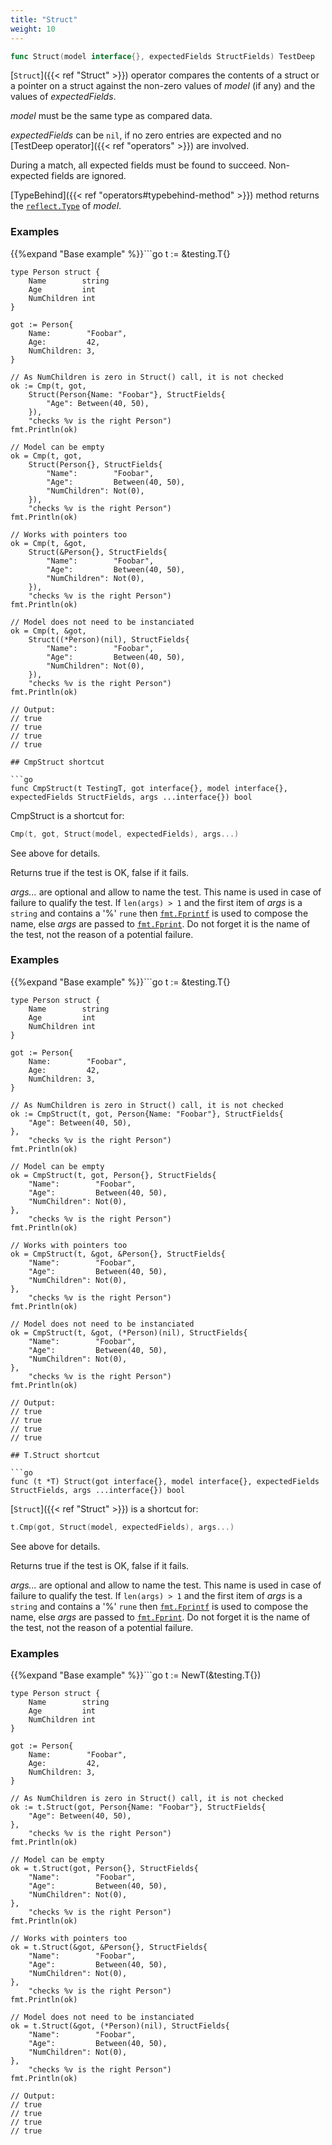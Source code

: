 ```yaml
---
title: "Struct"
weight: 10
---
```


```go
func Struct(model interface{}, expectedFields StructFields) TestDeep
```

[`Struct`]({{< ref "Struct" >}}) operator compares the contents of a struct or a pointer on a
struct against the non-zero values of *model* (if any) and the
values of *expectedFields*.

*model* must be the same type as compared data.

*expectedFields* can be `nil`, if no zero entries are expected and
no [TestDeep operator]({{< ref "operators" >}}) are involved.

During a match, all expected fields must be found to
succeed. Non-expected fields are ignored.

[TypeBehind]({{< ref "operators#typebehind-method" >}}) method returns the [`reflect.Type`](https://golang.org/pkg/reflect/#Type) of *model*.


### Examples

{{%expand "Base example" %}}```go
	t := &testing.T{}

	type Person struct {
		Name        string
		Age         int
		NumChildren int
	}

	got := Person{
		Name:        "Foobar",
		Age:         42,
		NumChildren: 3,
	}

	// As NumChildren is zero in Struct() call, it is not checked
	ok := Cmp(t, got,
		Struct(Person{Name: "Foobar"}, StructFields{
			"Age": Between(40, 50),
		}),
		"checks %v is the right Person")
	fmt.Println(ok)

	// Model can be empty
	ok = Cmp(t, got,
		Struct(Person{}, StructFields{
			"Name":        "Foobar",
			"Age":         Between(40, 50),
			"NumChildren": Not(0),
		}),
		"checks %v is the right Person")
	fmt.Println(ok)

	// Works with pointers too
	ok = Cmp(t, &got,
		Struct(&Person{}, StructFields{
			"Name":        "Foobar",
			"Age":         Between(40, 50),
			"NumChildren": Not(0),
		}),
		"checks %v is the right Person")
	fmt.Println(ok)

	// Model does not need to be instanciated
	ok = Cmp(t, &got,
		Struct((*Person)(nil), StructFields{
			"Name":        "Foobar",
			"Age":         Between(40, 50),
			"NumChildren": Not(0),
		}),
		"checks %v is the right Person")
	fmt.Println(ok)

	// Output:
	// true
	// true
	// true
	// true

```{{% /expand%}}
## CmpStruct shortcut

```go
func CmpStruct(t TestingT, got interface{}, model interface{}, expectedFields StructFields, args ...interface{}) bool
```

CmpStruct is a shortcut for:

```go
Cmp(t, got, Struct(model, expectedFields), args...)
```

See above for details.

Returns true if the test is OK, false if it fails.

*args...* are optional and allow to name the test. This name is
used in case of failure to qualify the test. If `len(args) > 1` and
the first item of *args* is a `string` and contains a '%' `rune` then
[`fmt.Fprintf`](https://golang.org/pkg/fmt/#Fprintf) is used to compose the name, else *args* are passed to
[`fmt.Fprint`](https://golang.org/pkg/fmt/#Fprint). Do not forget it is the name of the test, not the
reason of a potential failure.


### Examples

{{%expand "Base example" %}}```go
	t := &testing.T{}

	type Person struct {
		Name        string
		Age         int
		NumChildren int
	}

	got := Person{
		Name:        "Foobar",
		Age:         42,
		NumChildren: 3,
	}

	// As NumChildren is zero in Struct() call, it is not checked
	ok := CmpStruct(t, got, Person{Name: "Foobar"}, StructFields{
		"Age": Between(40, 50),
	},
		"checks %v is the right Person")
	fmt.Println(ok)

	// Model can be empty
	ok = CmpStruct(t, got, Person{}, StructFields{
		"Name":        "Foobar",
		"Age":         Between(40, 50),
		"NumChildren": Not(0),
	},
		"checks %v is the right Person")
	fmt.Println(ok)

	// Works with pointers too
	ok = CmpStruct(t, &got, &Person{}, StructFields{
		"Name":        "Foobar",
		"Age":         Between(40, 50),
		"NumChildren": Not(0),
	},
		"checks %v is the right Person")
	fmt.Println(ok)

	// Model does not need to be instanciated
	ok = CmpStruct(t, &got, (*Person)(nil), StructFields{
		"Name":        "Foobar",
		"Age":         Between(40, 50),
		"NumChildren": Not(0),
	},
		"checks %v is the right Person")
	fmt.Println(ok)

	// Output:
	// true
	// true
	// true
	// true

```{{% /expand%}}
## T.Struct shortcut

```go
func (t *T) Struct(got interface{}, model interface{}, expectedFields StructFields, args ...interface{}) bool
```

[`Struct`]({{< ref "Struct" >}}) is a shortcut for:

```go
t.Cmp(got, Struct(model, expectedFields), args...)
```

See above for details.

Returns true if the test is OK, false if it fails.

*args...* are optional and allow to name the test. This name is
used in case of failure to qualify the test. If `len(args) > 1` and
the first item of *args* is a `string` and contains a '%' `rune` then
[`fmt.Fprintf`](https://golang.org/pkg/fmt/#Fprintf) is used to compose the name, else *args* are passed to
[`fmt.Fprint`](https://golang.org/pkg/fmt/#Fprint). Do not forget it is the name of the test, not the
reason of a potential failure.


### Examples

{{%expand "Base example" %}}```go
	t := NewT(&testing.T{})

	type Person struct {
		Name        string
		Age         int
		NumChildren int
	}

	got := Person{
		Name:        "Foobar",
		Age:         42,
		NumChildren: 3,
	}

	// As NumChildren is zero in Struct() call, it is not checked
	ok := t.Struct(got, Person{Name: "Foobar"}, StructFields{
		"Age": Between(40, 50),
	},
		"checks %v is the right Person")
	fmt.Println(ok)

	// Model can be empty
	ok = t.Struct(got, Person{}, StructFields{
		"Name":        "Foobar",
		"Age":         Between(40, 50),
		"NumChildren": Not(0),
	},
		"checks %v is the right Person")
	fmt.Println(ok)

	// Works with pointers too
	ok = t.Struct(&got, &Person{}, StructFields{
		"Name":        "Foobar",
		"Age":         Between(40, 50),
		"NumChildren": Not(0),
	},
		"checks %v is the right Person")
	fmt.Println(ok)

	// Model does not need to be instanciated
	ok = t.Struct(&got, (*Person)(nil), StructFields{
		"Name":        "Foobar",
		"Age":         Between(40, 50),
		"NumChildren": Not(0),
	},
		"checks %v is the right Person")
	fmt.Println(ok)

	// Output:
	// true
	// true
	// true
	// true

```{{% /expand%}}
